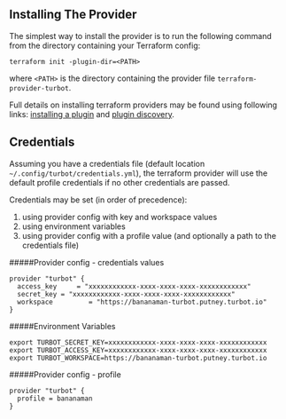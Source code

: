 
Installing The Provider
-----------------------

The simplest way to install the provider is to run the following command from the directory containing your Terraform config: 

```
terraform init -plugin-dir=<PATH>
``` 
where `<PATH>` is the directory containing the provider file `terraform-provider-turbot`.    


Full details on installing terraform providers may be found using following links:  [installing a plugin](https://www.terraform.io/docs/plugins/basics.html#installing-a-plugin) and [plugin discovery](https://www.terraform.io/docs/extend/how-terraform-works.html#discovery).

Credentials
-----------
Assuming you have a credentials file (default location `~/.config/turbot/credentials.yml`), the terraform provider will use the default profile credentials if no other credentials are passed.

Credentials may be set (in order of precedence):
 1) using provider config with key and workspace values
 2) using environment variables
 3) using provider config with a profile value (and optionally a path to the credentials file)

#####Provider config - credentials values
```
provider "turbot" {
  access_key     = "xxxxxxxxxxxx-xxxx-xxxx-xxxx-xxxxxxxxxxxx"
  secret_key = "xxxxxxxxxxxx-xxxx-xxxx-xxxx-xxxxxxxxxxxx"
  workspace         = "https://bananaman-turbot.putney.turbot.io"
}
```
#####Environment Variables
```
export TURBOT_SECRET_KEY=xxxxxxxxxxxx-xxxx-xxxx-xxxx-xxxxxxxxxxxx  
export TURBOT_ACCESS_KEY=xxxxxxxxxxxx-xxxx-xxxx-xxxx-xxxxxxxxxxxx
export TURBOT_WORKSPACE=https://bananaman-turbot.putney.turbot.io
```

#####Provider config - profile

```
provider "turbot" {
  profile = bananaman
}
```
